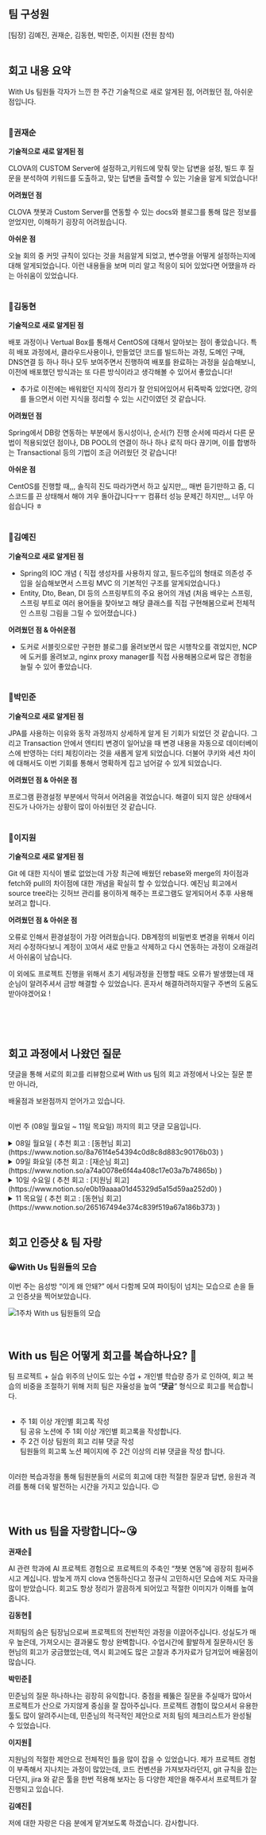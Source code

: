 ## 팀 구성원


[팀장] 김예진, 권재순, 김동현, 박민준, 이지원 (전원 참석)  <br><br>
   



## 회고 내용 요약
  
With Us 팀원들 각자가 느낀 한 주간 기술적으로 새로 알게된 점, 어려웠던 점, 아쉬운 점입니다. <br><br>


### 🙂권재순

**기술적으로 새로 알게된 점**

CLOVA의 CUSTOM Server에 설정하고,키워드에 맞춰 맞는 답변을 설정, 빌드 후 질문을 분석하여 키워드를 도출하고, 맞는 답변을 출력할 수 있는 기술을 알게 되었습니다!

**어려웠던 점**

CLOVA 챗봇과 Custom Server를 연동할 수 있는 docs와 블로그를 통해 많은 정보를 얻었지만, 이해하기 굉장히 어려웠습니다.

**아쉬운 점**

오늘 회의 중 커밋 규칙이 있다는 것을 처음알게 되었고, 변수명을 어떻게 설정하는지에 대해 알게되었습니다. 이런 내용들을 보며 미리 알고 적응이 되어 있었다면 어땠을까 라는 아쉬움이 있었습니다.
<br><br>

### 🙂김동현

**기술적으로 새로 알게된 점**

 배포 과정이나 Vertual Box를 통해서 CentOS에 대해서 알아보는 점이 좋았습니다. 특히 배포 과정에서, 클라우드사용이나, 만들었던 코드를 빌드하는 과정, 도메인 구매, DNS연결 등 하나 하나 모두 보여주면서 진행하여 배포를 완료하는 과정을 실습해보니, 이전에 배포했던 방식과는 또 다른 방식이라고 생각해볼 수 있어서 좋았습니다! 

 + 추가로 이전에는 배워왔던 지식의 정리가 잘 안되어있어서 뒤죽박죽 있었다면, 강의를 들으면서 이런 지식을 정리할 수 있는 시간이였던 것 같습니다.

**어려웠던 점**

 Spring에서 DB랑 연동하는 부분에서 동시성이나, 순서(?) 진행 순서에 따라서 다른 문법이 적용되었던 점이나, DB POOL의 연결이 하나 하나 로직 마다 끊기며, 이를 합병하는 Transactional 등의 기법이 조금 어려웠던 것 같습니다!

**아쉬운 점**

 CentOS를 진행할 때,,, 솔직히 진도 따라가면서 하고 싶지만,,, 매번 듣기만하고 줌, 디스코드를 끈 상태해서 해야 겨우 돌아갑니다ㅜㅜ 컴퓨터 성능 문제긴 하지만,,, 너무 아쉽습니다 ㅎ
<br><br>

### 🙂김예진

**기술적으로 새로 알게된 점** 

- Spring의 IOC 개념 ( 직접 생성자를 사용하지 않고, 필드주입의 형태로 의존성 주입을 실습해보면서 스프링 MVC 의 기본적인 구조를 알게되었습니다.)
- Entity, Dto, Bean, DI 등의 스프링부트의 주요 용어의 개념 (처음 배우는 스프링, 스프링 부트로 여러 용어들을 찾아보고 해당 클래스를 직접 구현해봄으로써 전체적인 스프링 그림을 그릴 수 있어졌습니다.)

**어려웠던 점 & 아쉬운점**

- 도커로 서블릿으로만 구현한 블로그를 올려보면서 많은 시행착오를 겪었지만, NCP에 도커를 올려보고, nginx proxy manager를 직접 사용해봄으로써 많은 경험을 늘릴 수 있어 좋았습니다.
<br><br>

### 🙂박민준

**기술적으로 새로 알게된 점**

JPA를 사용하는 이유와 동작 과정까지 상세하게 알게 된 기회가 되었던 것 같습니다. 그리고 Transaction 안에서 엔티티 변경이 일어났을 때 변경 내용을 자동으로 데이터베이스에 반영하는 더티 체킹이라는 것을 새롭게 알게 되었습니다. 더불어 쿠키와 세션 차이에 대해서도 이번 기회를 통해서 명확하게 집고 넘어갈 수 있게 되었습니다.

**어려웠던 점 & 아쉬운 점**

프로그램 환경설정 부분에서 막혀서 어려움을 겪었습니다. 해결이 되지 않은 상태에서 진도가 나아가는 상황이 많이 아쉬웠던 것 같습니다.
<br><br>

### 🙂이지원

**기술적으로 새로 알게된 점**

Git 에 대한 지식이 별로 없었는데 가장 최근에 배웠던 rebase와 merge의 차이점과 fetch와 pull의 차이점에 대한 개념을 확실히 할 수 있었습니다. 예진님 회고에서 source tree라는 깃허브 관리를 용이하게 해주는 프로그램도 알게되어서 추후 사용해보려고 합니다.

**어려웠던 점 & 아쉬운 점**

오류로 인해서 환경설정이 가장 어려웠습니다. DB계정의 비밀번호 변경을 위해서 이리저리 수정하다보니 계정이 꼬여서 새로 만들고 삭제하고 다시 연동하는 과정이 오래걸려서 아쉬움이 남습니다.

이 외에도 프로젝트 진행을 위해서 초기 세팅과정을 진행할 때도 오류가 발생했는데 재순님이 알려주셔서 금방 해결할 수 있었습니다. 혼자서 해결하려하지말구 주변의 도움도 받아야겠어요 !

<br>
<br><br>


## 회고 과정에서 나왔던 질문

댓글을 통해 서로의 회고를 리뷰함으로써 With us 팀의 회고 과정에서 나오는 질문 뿐만 아니라, 

배울점과 보완점까지 얻어가고 있습니다. <br><br>


이번 주  (08일 월요일 ~ 11일 목요일) 까지의 회고 댓글 모음입니다. <br>

<details>
<summary> 08일 월요일 ( 추천 회고 : [동현님 회고](https://www.notion.so/8a761f4e54394c0d8c8d883c90176b03) )</summary>
   <div> ![08-08](https://i.imgur.com/ZZ274o8.png)</div>
</details>

<details>
<summary> 09일 화요일 (추천 회고 : [재순님 회고](https://www.notion.so/a74a0078e6f44a408c17e03a7b74865b) )</summary>
   <div> ![08-09](https://i.imgur.com/sOkYJMI.png)</div>
</details>

<details>
<summary> 10일 수요일 ( 추천 회고 : [지원님 회고](https://www.notion.so/e0b19aaaa01d45329d5a15d59aa252d0) )</summary>
   <div> ![08-10](https://i.imgur.com/30jtqA2.png)</div>
</details>

<details>
<summary> 11 목요일 ( 추천 회고 : [동현님 회고](https://www.notion.so/265167494e374c839f519a67a186b373) )</summary>
   <div> ![08-11](https://i.imgur.com/WOhKoR2.png)</div>
</details>


<br>



## 회고 인증샷 & 팀 자랑


### 😀With Us 팀원들의 모습 

이번 주는 음성방 “이게 왜 안돼?” 에서 다함께 모여 파이팅이 넘치는 모습으로 손을 들고 인증샷을 찍어보았습니다.

![1주차 With us 팀원들의 모습](https://i.imgur.com/RN2mnBA.jpg) 

<br>


## With us 팀은 어떻게 회고를 복습하나요? 🤔

팀 프로젝트 + 실습 위주의 난이도 있는 수업 + 개인별 학습량 증가 로 인하여, 회고 복습의 비중을 조절하기 위해 저희 팀은 자율성을 높여 “**댓글**” 형식으로 회고를 복습합니다. <br><br>

- 주 1회 이상 개인별 회고록 작성 <br>
    팀 공유 노션에 주 1회 이상 개인별 회고록을  작성합니다.<br>
- 주 2건 이상 팀원의 회고 리뷰 댓글 작성<br>
    팀원들의 회고록 노션 페이지에 주 2건 이상의 리뷰 댓글을 작성 합니다.<br>
<br>
이러한 복습과정을 통해 팀원분들의 서로의 회고에 대한 적절한 질문과 답변, 응원과 격려를 통해 더욱 발전하는 시간을 가지고 있습니다. 😉  <br><br>

<br>


## With us 팀을 자랑합니다~😘

**권재순🙂** 

AI 관련 학과에 AI 프로젝트 경험으로 프로젝트의 주축인 “챗봇 연동”에 굉장히 힘써주시고 계십니다. 밤늦게 까지 clova 연동하신다고 정규식 고민하시던 모습에 저도 자극을 많이 받았습니다. 회고도 항상 정리가 깔끔하게 되어있고 적절한 이미지가 이해를 높여줍니다.

**김동현🙂** 

저희팀의 숨은 팀장님으로써 프로젝트의 전반적인 과정을 이끌어주십니다. 성실도가 매우 높은데, 가져오시는 결과물도 항상 완벽합니다. 수업시간에 활발하게 질문하시던 동현님의 회고가 궁금했었는데, 역시 회고에도 많은 고찰과 추가자료가 담겨있어 배울점이 많습니다. 

**박민준🙂** 

민준님의 질문 하나하나는 굉장히 유익합니다. 중점을 꿰뚫은 질문을 주실때가 많아서 프로젝트가 산으로 가지않게 중심을 잘 잡아주십니다. 프로젝트 경험이 많으셔서 유용한 툴도 많이 알려주시는데, 민준님의 적극적인 제안으로 저희 팀의 체크리스트가 완성될 수 있었습니다.

**이지원🙂**

지원님의 적절한 제안으로 전체적인 틀을 많이 잡을 수 있었습니다. 제가 프로젝트 경험이 부족해서 지나치는 과정이 많았는데, 코드 컨벤션을 가져보자라던지, git 규칙을 잡는 다던지, jira 와 같은 툴을 한번 적용해 보자는 등 다양한 제안을 해주셔서 프로젝트가 잘 진행되고 있습니다.

**김예진🙂** 

저에 대한 자랑은 다음 분에게 맡겨보도록 하겠습니다. 감사합니다.

